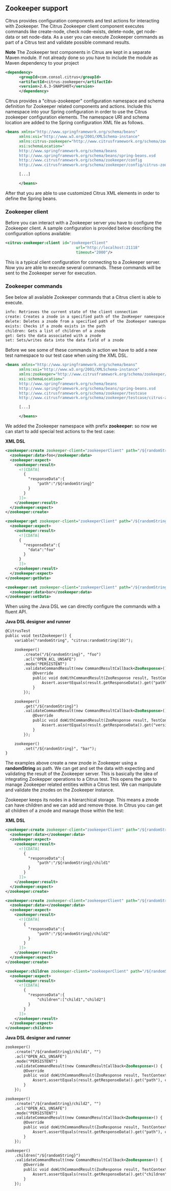 ## Zookeeper support

Citrus provides configuration components and test actions for interacting with Zookeeper. The Citrus Zookeeper client component executes commands like create-node, check node-exists, delete-node, get node-data or set node-data. As a user you can execute Zookeeper commands as part of a Citrus test and validate possible command results.

**Note**
The Zookeeper test components in Citrus are kept in a separate Maven module. If not already done so you have to include the module as Maven dependency to your project

```xml
<dependency>
      <groupId>com.consol.citrus</groupId>
      <artifactId>citrus-zookeeper</artifactId>
      <version>2.6.3-SNAPSHOT</version>
      </dependency>
```

Citrus provides a "citrus-zookeeper" configuration namespace and schema definition for Zookeeper related components and actions. Include this namespace into your Spring configuration in order to use the Citrus zookeeper configuration elements. The namespace URI and schema location are added to the Spring configuration XML file as follows.

```xml
<beans xmlns="http://www.springframework.org/schema/beans"
      xmlns:xsi="http://www.w3.org/2001/XMLSchema-instance"
      xmlns:citrus-zookeeper="http://www.citrusframework.org/schema/zookeeper/config"
      xsi:schemaLocation="
      http://www.springframework.org/schema/beans
      http://www.springframework.org/schema/beans/spring-beans.xsd
      http://www.citrusframework.org/schema/zookeeper/config
      http://www.citrusframework.org/schema/zookeeper/config/citrus-zookeeper-config.xsd">

      [...]

      </beans>
```

After that you are able to use customized Citrus XML elements in order to define the Spring beans.

### Zookeeper client

Before you can interact with a Zookeeper server you have to configure the Zookeeper client. A sample configuration is provided below describing the configuration options available:

```xml
<citrus-zookeeper:client id="zookeeperClient"
                               url="http://localhost:21118"
                               timeout="2000"/>
```

This is a typical client configuration for connecting to a Zookeeper server. Now you are able to execute several commands. These commands will be sent to the Zookeeper server for execution.

### Zookeeper commands

See below all available Zookeeper commands that a Citrus client is able to execute.

```xml
info: Retrieves the current state of the client connection
create: Creates a znode in a specified path of the ZooKeeper namespace
delete: Deletes a znode from a specified path of the ZooKeeper namespace
exists: Checks if a znode exists in the path
children: Gets a list of children of a znode
get: Gets the data associated with a znode
set: Sets/writes data into the data field of a znode
```

Before we see some of these commands in action we have to add a new test namespace to our test case when using the XML DSL.

```xml
<beans xmlns="http://www.springframework.org/schema/beans"
      xmlns:xsi="http://www.w3.org/2001/XMLSchema-instance"
      xmlns:zookeeper="http://www.citrusframework.org/schema/zookeeper/testcase"
      xsi:schemaLocation="
      http://www.springframework.org/schema/beans
      http://www.springframework.org/schema/beans/spring-beans.xsd
      http://www.citrusframework.org/schema/zookeeper/testcase
      http://www.citrusframework.org/schema/zookeeper/testcase/citrus-zookeeper-testcase.xsd">

      [...]

      </beans>
```

We added the Zookeeper namespace with prefix **zookeeper:** so now we can start to add special test actions to the test case:

**XML DSL** 

```xml
<zookeeper:create zookeeper-client="zookeeperClient" path="/${randomString}" acl="OPEN_ACL_UNSAFE" mode="PERSISTENT">
  <zookeeper:data>foo</zookeeper:data>
  <zookeeper:expect>
    <zookeeper:result>
      <![CDATA[
        {
          "responseData":{
              "path":"/${randomString}"
          }
        }
      ]]>
    </zookeeper:result>
  </zookeeper:expect>
</zookeeper:create>

<zookeeper:get zookeeper-client="zookeeperClient" path="/${randomString}">
  <zookeeper:expect>
    <zookeeper:result>
      <![CDATA[
      {
        "responseData":{
          "data":"foo"
        }
      }
      ]]>
    </zookeeper:result>
  </zookeeper:expect>
</zookeeper:getData>

<zookeeper:set zookeeper-client="zookeeperClient" path="/${randomString}">
  <zookeeper:data>bar</zookeeper:data>
</zookeeper:setData>
```

When using the Java DSL we can directly configure the commands with a fluent API.

**Java DSL designer and runner** 

```xml
@CitrusTest
public void testZookeeper() {
    variable("randomString", "citrus:randomString(10)");

    zookeeper()
        .create("/${randomString}", "foo")
        .acl("OPEN_ACL_UNSAFE")
        .mode("PERSISTENT")
        .validateCommandResult(new CommandResultCallback<ZooResponse>() {
            @Override
            public void doWithCommandResult(ZooResponse result, TestContext context) {
                Assert.assertEquals(result.getResponseData().get("path"), context.replaceDynamicContentInString("/${randomString}"));
            }
        });

    zookeeper()
        .get("/${randomString}")
        .validateCommandResult(new CommandResultCallback<ZooResponse>() {
            @Override
            public void doWithCommandResult(ZooResponse result, TestContext context) {
                Assert.assertEquals(result.getResponseData().get("version"), 0);
            }
        });

    zookeeper()
        .set("/${randomString}", "bar");
}
```

The examples above create a new znode in Zookeeper using a **randomString** as path. We can get and set the data with expecting and validating the result of the Zookeeper server. This is basically the idea of integrating Zookepper operations to a Citrus test. This opens the gate to manage Zookeeper related entities within a Citrus test. We can manipulate and validate the znodes on the Zookeeper instance.

Zookeeper keeps its nodes in a hierarchical storage. This means a znode can have children and we can add and remove those. In Citrus you can get all children of a znode and manage those within the test:

**XML DSL** 

```xml
<zookeeper:create zookeeper-client="zookeeperClient" path="/${randomString}/child1" acl="OPEN_ACL_UNSAFE" mode="EPHEMERAL">
  <zookeeper:data></zookeeper:data>
  <zookeeper:expect>
    <zookeeper:result>
      <![CDATA[
        {
          "responseData":{
              "path":"/${randomString}/child1"
          }
        }
      ]]>
    </zookeeper:result>
  </zookeeper:expect>
</zookeeper:create>

<zookeeper:create zookeeper-client="zookeeperClient" path="/${randomString}/child2" acl="OPEN_ACL_UNSAFE" mode="EPHEMERAL">
  <zookeeper:data></zookeeper:data>
  <zookeeper:expect>
    <zookeeper:result>
      <![CDATA[
        {
          "responseData":{
              "path":"/${randomString}/child2"
          }
        }
      ]]>
    </zookeeper:result>
  </zookeeper:expect>
</zookeeper:create>

<zookeeper:children zookeeper-client="zookeeperClient" path="/${randomString}">
  <zookeeper:expect>
    <zookeeper:result>
      <![CDATA[
        {
          "responseData":{
              "children":["child1","child2"]
          }
        }
      ]]>
    </zookeeper:result>
  </zookeeper:expect>
</zookeeper:children>
```

**Java DSL designer and runner** 

```xml
zookeeper()
    .create("/${randomString}/child1", "")
    .acl("OPEN_ACL_UNSAFE")
    .mode("PERSISTENT")
    .validateCommandResult(new CommandResultCallback<ZooResponse>() {
        @Override
        public void doWithCommandResult(ZooResponse result, TestContext context) {
            Assert.assertEquals(result.getResponseData().get("path"), context.replaceDynamicContentInString("/${randomString}/child1"));
        }
    });

zookeeper()
    .create("/${randomString}/child2", "")
    .acl("OPEN_ACL_UNSAFE")
    .mode("PERSISTENT")
    .validateCommandResult(new CommandResultCallback<ZooResponse>() {
        @Override
        public void doWithCommandResult(ZooResponse result, TestContext context) {
            Assert.assertEquals(result.getResponseData().get("path"), context.replaceDynamicContentInString("/${randomString}/child2"));
        }
    });

zookeeper()
    .children("/${randomString}")
    .validateCommandResult(new CommandResultCallback<ZooResponse>() {
        @Override
        public void doWithCommandResult(ZooResponse result, TestContext context) {
            Assert.assertEquals(result.getResponseData().get("children").toString(), "[child1, child2]");
        }
    });
```

